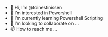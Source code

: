 - 👋 Hi, I’m @toinestinissen
- 👀 I’m interested in Powershell
- 🌱 I’m currently learning Powershell Scripting
- 💞️ I’m looking to collaborate on ...
- 📫 How to reach me ...

